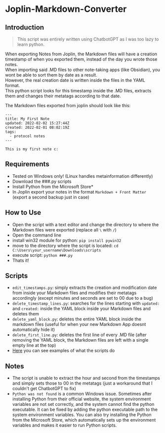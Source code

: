 # Joplin-Markdown-Converter  

## Introduction  

> This script was entirely written using ChatbotGPT as I was too lazy to learn python.  

When exporting Notes from Joplin, the Markdown files will have a creation timestamp of when you exported them, instead of the day you wrote those notes.  
When importing said .MD files to other note-taking apps (like Obsidian), you wont be able to sort them by date as a result.  
However, the real creation date is written inside the files in the YAML format.  
This python script looks for this timestamp inside the .MD files, extracts them and changes their metatags according to that date.  

The Markdown files exported from joplin should look like this:  
```
---  
title: My First Note  
updated: 2022-02-02 15:27:44Z  
created: 2022-02-01 08:02:19Z  
tags:  
  - protocol notes  
---  

This is my first note c:  
```

## Requirements  
- Tested on Windows only! (Linux handles metainformation differently)  
- Download the ###.py scripts  
- Install Python from the Microsoft Store*  
- In Joplin export your notes in the format `Markdown + Front Matter` (export a second backup just in case)  

## How to Use  
- Open the script with a text editor and change the directory to where the Markdown files were exported (replace all `\` with `/`)  
- Open the command line  
- install win32 module for python: `pip install pywin32`  
- move to the directory where the script is located: `cd C:\Users\your_username\Downloads\scripts`  
- execute script: `python ###.py`  
- Thats it!  

## Scripts  
- `edit_timestamps.py`: simply extracts the creation and modification date from inside your Markdown files and modifies their metatags accordingly (except minutes and seconds are set to 00 due to a bug)  
- `delete_timestamp_lines.py`: searches for the lines starting with `updated:` and `created:` inside the YAML block inside your Markdown files and deletes them  
- `delete_yaml_block.py`: deletes the entire YAML block inside the markdown files (useful for when your new Markdown App doesnt automatically hide it)  
- `delete_first_line.py`: deletes the first line of every .MD file (after removing the YAML block, the Markdown files are left with a single empty line at the top)
- [Here](https://github.com/R3NE07/Joplin-Markdown-Converter/blob/main/example_outputs.MD) you can see examples of what the scripts do  

## Notes  
- The script is unable to extract the hour and second from the timestamps and simply sets those to 00 in the metatags (just a workaround that I couldn't get ChatbotGPT to fix)  
- `Python was not found` is a common Windows issue. Sometimes after installing Python from their official website, the system environment variables are not set correctly, and the system cannot find the python executable. It can be fixed by adding the python executable path to the system environment variables. You can also try installing the Python from the Microsoft Store, which automatically sets up the environment variables and makes it easier to run Python scripts.  
